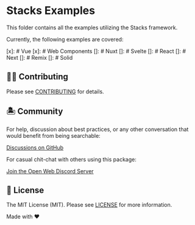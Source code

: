 # Stacks Examples

This folder contains all the examples utilizing the Stacks framework.

Currently, the following examples are covered:

[x]: # Vue
[x]: # Web Components
[]: # Nuxt
[]: # Svelte
[]: # React
[]: # Next
[]: # Remix
[]: # Solid

## 💪🏼 Contributing

Please see [CONTRIBUTING](.github/CONTRIBUTING.md) for details.

## 🏝 Community

For help, discussion about best practices, or any other conversation that would benefit from being searchable:

[Discussions on GitHub](https://github.com/openwebstacks/stacks-starter/discussions)

For casual chit-chat with others using this package:

[Join the Open Web Discord Server](https://discord.ow3.org)

## 📄 License

The MIT License (MIT). Please see [LICENSE](../LICENSE.md) for more information.

Made with ❤️
